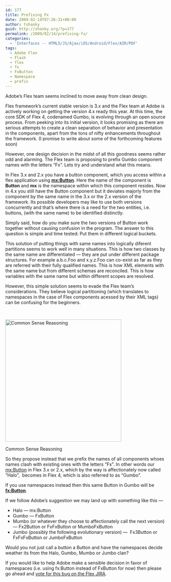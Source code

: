 ```yaml
---
id: 177
title: Prefixing Fx
date: 2009-02-14T07:26:31+00:00
author: tshanky
guid: http://shanky.org/?p=177
permalink: /2009/02/14/prefixing-fx/
categories:
  - 'Interfaces -- HTML5/JS/Ajax/iOS/Android/Flex/AIR/PDF'
tags:
  - Adobe Flex
  - Flash
  - flex
  - fx
  - FxButton
  - Namespace
  - prefix
---
```

Adobe&#8217;s Flex team seems inclined to move away from clean design.

Flex framework&#8217;s current stable version is 3.x and the Flex team at Adobe is actively working on getting the version 4.x ready this year. At this time, the core SDK of Flex 4, codenamed Gumbo, is evolving through an open source process. From peeking into its initial version, it looks promising as there are serious attempts to create a clean separation of behavior and presentation in the components, apart from the tons of nifty enhancements throughout the framework. (I promise to write about some of the forthcoming features soon)

However, one design decision in the midst of all this goodness seems rather odd and alarming. The Flex team is proposing to prefix Gumbo component names with the letters &#8220;Fx&#8221;. Lets try and understand what this means.

In Flex 3.x and 2.x you have a button component, which you access within a flex application using **<mx:Button>**. Here the name of the component is **Button** and **mx** is the namespace within which this component resides. Now in 4.x you still have the Button component but it deviates majorly from the component by the same name in the 3.x or the 2.x version of the framework. Its possible developers may like to use both versions concurrently and that&#8217;s where there is a need for the two entities, i.e. buttons, (with the same name) to be identified distinctly.

Simply said, how do you make sure the two versions of Button work together without causing confusion in the program. The answer to this question is simple and time tested: Put them in different logical buckets. 

This solution of putting things with same names into logically diferent partitions seems to work well in many situations. This is how two classes by the same name are differentiated &#8212; they are put under different package structures. For example a.b.c.Foo and x.y.z.Foo can co-exist as far as they are referred with their fully qualified names. This is how XML elements with the same name but from different schemas are reconciled. This is how variables with the same name but within different scopes are resolved.

However, this simple solution seems to evade the Flex team&#8217;s considerations. They believe logical partitioning (which translates to namespaces in the case of Flex components acessed by their XML tags) can be confusing for the beginners.

 

<div style="width: 373px" class="wp-caption alignnone">
  <a target="_blank" href="http://web.media.mit.edu/~lieber/Teaching/Common-Sense-Course-02/Which-Way-Up.jpg"><img title="Common Sense Reasoning" src="http://web.media.mit.edu/~lieber/Teaching/Common-Sense-Course-02/Which-Way-Up.jpg" alt="Common Sense Reasoning" width="363" height="382" /></a>
  
  <p class="wp-caption-text">
    Common Sense Reasoning
  </p>
</div>

So they propose instead that we prefix the names of all components whoes names clash with existing ones with the letters &#8220;Fx&#8221;. In other words our <mx:Button> in Flex 3.x or 2.x, which by the way is affectionately now called &#8220;Halo&#8221;,  becomes <FxButton> in Flex 4, which is also referred to as &#8220;Gumbo&#8221;.

If you use namespaces instead then this same Button in Gumbo will be **<fx:Button>**.

If we follow Adobe&#8217;s suggestion we may land up with something like this &#8212;

  * Halo &#8212; mx:Button
  * Gumbo &#8212; FxButton
  * Mumbo (or whatever they choose to affectionately call the next version) &#8212; Fx2Button or FxFxButton or MumboFxButton
  * Jumbo (possibly the following evolutionary version) &#8212;  Fx3Button or FxFxFxButton or JumboFxButton

Would you not just call a button a Button and have the namespaces decide weather its from the Halo, Gumbo, Mumbo or Jumbo clan?

If you would like to help Adobe make a sensible decision in favor of namespaces (i.e. using fx:Button instead of FxButton for now) then please go ahead and <a title="Replace Gumbo Fx Class Prefixing with a fx: namespace" href="https://bugs.adobe.com/jira/browse/SDK-17854" target="_blank">vote for this bug on the Flex JIRA</a>.